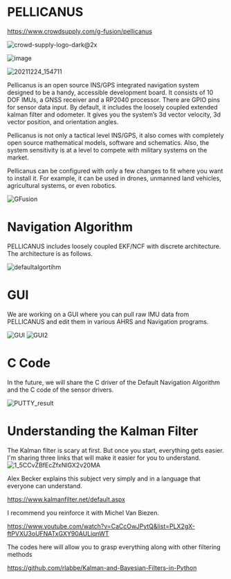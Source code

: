 # PELLICANUS
https://www.crowdsupply.com/g-fusion/pellicanus

![crowd-supply-logo-dark@2x](https://user-images.githubusercontent.com/78763530/150209087-3343a52b-b8f7-4014-8455-4775039dd88b.png)

![image](https://user-images.githubusercontent.com/78763530/149827798-d9480e51-b02b-4c99-bfbe-de5ced77979b.png)

![20211224_154711](https://user-images.githubusercontent.com/78763530/149828149-ae5b037b-489c-4200-96d9-f780288ae33e.jpg)


Pellicanus is an open source INS/GPS integrated navigation system designed to be a handy, accessible development board. It consists of 10 DOF IMUs, a GNSS receiver and a RP2040 processor. There are GPIO pins for sensor data input. By default, it includes the loosely coupled extended kalman filter and odometer. It gives you the system’s 3d vector velocity, 3d vector position, and orientation angles.

Pellicanus is not only a tactical level INS/GPS, it also comes with completely open source mathematical models, software and schematics. Also, the system sensitivity is at a level to compete with military systems on the market.

Pellicanus can be configured with only a few changes to fit where you want to install it. For example, it can be used in drones, unmanned land vehicles, agricultural systems, or even robotics.

![GFusion](https://user-images.githubusercontent.com/78763530/149828035-9aa356ae-d224-4f8a-8faf-f423bed22c54.png)

# Navigation Algorithm
PELLICANUS includes loosely coupled EKF/NCF with discrete architecture. The architecture is as follows.

![defaultalgortihm](https://user-images.githubusercontent.com/78763530/150411685-8fd9774f-e29a-49a3-9d9a-58852d81ff50.png)

# GUI
We are working on a GUI where you can pull raw IMU data from PELLICANUS and edit them in various AHRS and Navigation programs.

![GUI](https://user-images.githubusercontent.com/78763530/156847477-92f87e7e-d96a-417d-a8b9-31e098f5b1f9.png)
![GUI2](https://user-images.githubusercontent.com/78763530/156847510-41fed9cb-b0c7-42de-bbca-7b360383bcee.png)

# C Code
In the future, we will share the C driver of the Default Navigation Algorithm and the C code of the sensor drivers.

![PUTTY_result](https://user-images.githubusercontent.com/78763530/150804931-6b9ff653-b2a6-47cf-9c71-cb9c94e06441.png)

# Understanding the Kalman Filter

The Kalman filter is scary at first. But once you start, everything gets easier. I'm sharing three links that will make it easier for you to understand.
![1_5CCvZBfEcZfxNlGX2v20MA](https://user-images.githubusercontent.com/78763530/156850388-846dd014-2a9a-4f47-8cb7-067a44d5c7b5.png)

Alex Becker explains this subject very simply and in a language that everyone can understand.

https://www.kalmanfilter.net/default.aspx

I recommend you reinforce it with Michel Van Biezen.

https://www.youtube.com/watch?v=CaCcOwJPytQ&list=PLX2gX-ftPVXU3oUFNATxGXY90AULiqnWT

The codes here will allow you to grasp everything along with other filtering methods

https://github.com/rlabbe/Kalman-and-Bayesian-Filters-in-Python

